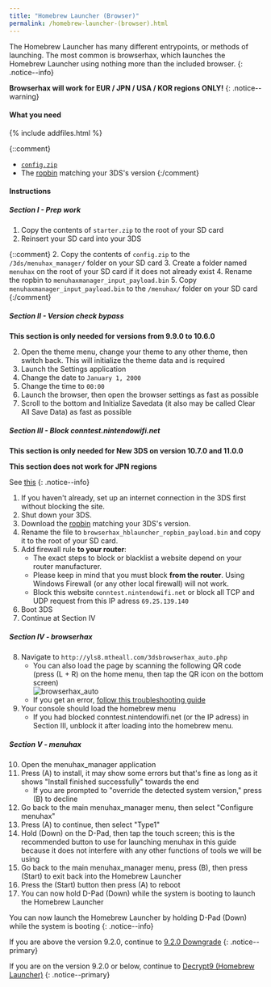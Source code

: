 ```yaml
---
title: "Homebrew Launcher (Browser)"
permalink: /homebrew-launcher-(browser).html
---
```


The Homebrew Launcher has many different entrypoints, or methods of launching. The most common is browserhax, which launches the Homebrew Launcher using nothing more than the included browser.
{: .notice--info}

**Browserhax will work for EUR / JPN / USA / KOR regions ONLY!**
{: .notice--warning}

#### What you need

{% include addfiles.html %}  

{::comment}
+ [`config.zip`](images/config.zip)
+ The [ropbin](https://smealum.github.io/3ds/#otherapp) matching your 3DS's version
{:/comment}

#### Instructions

##### Section I -  Prep work

1. Copy the contents of `starter.zip` to the root of your SD card
4. Reinsert your SD card into your 3DS

{::comment}
2. Copy the contents of `config.zip` to the `/3ds/menuhax_manager/` folder on your SD card
3. Create a folder named `menuhax` on the root of your SD card if it does not already exist
4. Rename the ropbin to `menuhaxmanager_input_payload.bin`
5. Copy `menuhaxmanager_input_payload.bin` to the `/menuhax/` folder on your SD card
{:/comment}

##### Section II -  Version check bypass

**This section is only needed for versions from 9.9.0 to 10.6.0**

2. Open the theme menu, change your theme to any other theme, then switch back. This will initialize the theme data and is required
3. Launch the Settings application
4. Change the date to `January 1, 2000`
5. Change the time to `00:00`
6. Launch the browser, then open the browser settings as fast as possible
7. Scroll to the bottom and Initialize Savedata (it also may be called Clear All Save Data) as fast as possible

##### Section III -  Block conntest.nintendowifi.net

**This section is only needed for New 3DS on version 10.7.0 and 11.0.0**

**This section does not work for JPN regions**

See [this](https://github.com/Plailect/Guide/issues/684)
{: .notice--info}

1. If you haven't already, set up an internet connection in the 3DS first without blocking the site.
2. Shut down your 3DS.
3. Download the [ropbin](https://smealum.github.io/3ds/#otherapp) matching your 3DS's version.
4. Rename the file to `browserhax_hblauncher_ropbin_payload.bin` and copy it to the root of your SD card.
4. Add firewall rule **to your router**:
    + The exact steps to block or blacklist a website depend on your router manufacturer.
    + Please keep in mind that you must block **from the router**. Using Windows Firewall (or any other local firewall) will not work.
    + Block this website `conntest.nintendowifi.net` or block all TCP and UDP request from this IP adress `69.25.139.140`
5. Boot 3DS
6. Continue at Section IV

##### Section IV -  browserhax

8. Navigate to `http://yls8.mtheall.com/3dsbrowserhax_auto.php`
    + You can also load the page by scanning the following QR code (press (L + R) on the home menu, then tap the QR icon on the bottom screen)     
![browserhax_auto](http://yls8.mtheall.com/3dsbrowserhax_auto_qrcode.png)
    + If you get an error, [follow this troubleshooting guide](troubleshooting#ts_browser)
9. Your console should load the homebrew menu
    + If you had blocked conntest.nintendowifi.net (or the IP adress) in Section III, unblock it after loading into the homebrew menu.

##### Section V -  menuhax

10. Open the menuhax_manager application
11. Press (A) to install, it may show some errors but that's fine as long as it shows "Install finished successfully" towards the end
    + If you are prompted to "override the detected system version," press (B) to decline
12. Go back to the main menuhax_manager menu, then select "Configure menuhax"
13. Press (A) to continue, then select "Type1"
14. Hold (Down) on the D-Pad, then tap the touch screen; this is the recommended button to use for launching menuhax in this guide because it does not interfere with any other functions of tools we will be using
15. Go back to the main menuhax_manager menu, press (B), then press (Start) to exit back into the Homebrew Launcher
16. Press the (Start) button then press (A) to reboot
17. You can now hold D-Pad (Down) while the system is booting to launch the Homebrew Launcher

You can now launch the Homebrew Launcher by holding D-Pad (Down) while the system is booting
{: .notice--info}

If you are above the version 9.2.0, continue to [9.2.0 Downgrade](9.2.0-downgrade)
{: .notice--primary}

If you are on the version 9.2.0 or below, continue to [Decrypt9 (Homebrew Launcher)](decrypt9-(homebrew-launcher))
{: .notice--primary}
